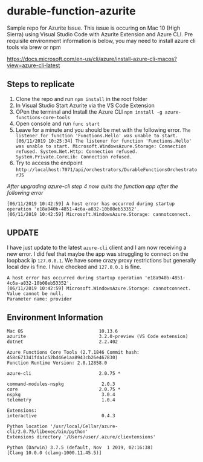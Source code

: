 # durable-function-azurite
Sample repo for Azurite Issue. This issue is occuring on Mac 10 (High Sierra) using Visual Studio Code with Azurite Extension and Azure CLI. Pre requisite environment information is below, you may need to install azure cli tools via brew or npm

https://docs.microsoft.com/en-us/cli/azure/install-azure-cli-macos?view=azure-cli-latest

## Steps to replicate
1. Clone the repo and run `npm install` in the root folder
2. In Visual Studio Start Azurite via the VS Code Extension
3. OPen the terminal and Install the Azure CLI `npm install -g azure-functions-core-tools`
4. Open console and run `func start`
5. Leave for a minute and you should be met with the following error. `The listener for function 'Functions.Hello' was unable to start.
[06/11/2019 10:25:34] The listener for function 'Functions.Hello' was unable to start. Microsoft.WindowsAzure.Storage: Connection refused. System.Net.Http: Connection refused. System.Private.CoreLib: Connection refused.`
5. Try to access the endpoint `http://localhost:7071/api/orchestrators/DurableFunctionsOrchestratorJS`

_After upgrading azure-cli step 4  now quits the function app after the following error_

```
[06/11/2019 10:42:59] A host error has occurred during startup operation 'e18a940b-4851-4c6a-a832-10b08eb53352'.
[06/11/2019 10:42:59] Microsoft.WindowsAzure.Storage: cannotconnect.
```

## UPDATE
I have just update to the latest `azure-cli` client and I am now receiving a new error. I did feel that maybe the app was struggling to connect on the loopback ip `127.0.0.1`. We have some crazy proxy restrictions but generally local dev is fine. I have checked and `127.0.0.1` is fine.

```
A host error has occurred during startup operation 'e18a940b-4851-4c6a-a832-10b08eb53352'.
[06/11/2019 10:42:59] Microsoft.WindowsAzure.Storage: cannotconnect.
Value cannot be null.
Parameter name: provider
```

## Environment Information
```
Mac OS                            10.13.6
azurite                           3.2.0-preview (VS Code extension)
dotnet                            2.2.402

Azure Functions Core Tools (2.7.1846 Commit hash: 458c671341fda1c52bd46e1aa8943cb26e467830)
Function Runtime Version: 2.0.12858.0

azure-cli                         2.0.75 *

command-modules-nspkg              2.0.3
core                              2.0.75 *
nspkg                              3.0.4
telemetry                          1.0.4

Extensions:
interactive                        0.4.3

Python location '/usr/local/Cellar/azure-cli/2.0.75/libexec/bin/python'
Extensions directory '/Users/user/.azure/cliextensions'

Python (Darwin) 3.7.5 (default, Nov  1 2019, 02:16:38) 
[Clang 10.0.0 (clang-1000.11.45.5)]
```
